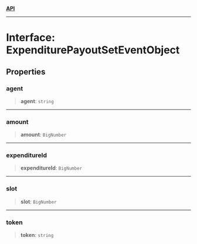 [**API**](../../../README.md)

***

# Interface: ExpenditurePayoutSetEventObject

## Properties

### agent

> **agent**: `string`

***

### amount

> **amount**: `BigNumber`

***

### expenditureId

> **expenditureId**: `BigNumber`

***

### slot

> **slot**: `BigNumber`

***

### token

> **token**: `string`
